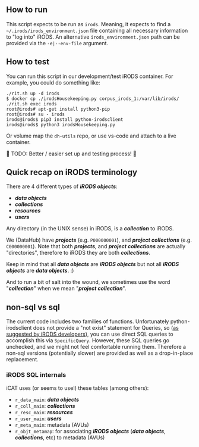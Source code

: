 ## How to run

This script expects to be run as `irods`. Meaning, it expects to find a
`~/.irods/irods_environment.json` file containing all necessary information to
"log into" iRODS. An alternative `irods_environment.json` path can be provided
via the `-e|--env-file` argument.

## How to test

You can run this script in our development/test iRODS container. For example,
you could do something like:
```
./rit.sh up -d irods
$ docker cp ./irodsHousekeeping.py corpus_irods_1:/var/lib/irods/
./rit.sh exec irods
root@irods# apt-get install python3-pip
root@irods# su - irods
irods@irods$ pip3 install python-irodsclient
irods@irods$ python3 irodsHousekeeping.py
```

Or volume map the `dh-utils` repo, or use vs-code and attach to a live container.

:construction: TODO: Better / easier set up and testing process! :construction:


## Quick recap on iRODS terminology

There are 4 different types of **_iRODS objects_**:
* **_data objects_**
* **_collections_**
* **_resources_**
* **_users_**

Any directory (in the UNIX sense) in iRODS, is a **_collection_** to iRODS.

We (DataHub) have **_projects_** (e.g. `P000000001`), and **_project collections_**
(e.g. `C000000001`). Note that both **_projects_**, and **_project collections_** are
actually "directories", therefore to iRODS they are both **_collections_**.

Keep in mind that all **_data objects_** are **_iRODS objects_** but not all **_iRODS
objects_** are **_data objects_**. :)

And to run a bit of salt into the wound, we sometimes use the word
"**_collection_**" when we mean "**_project collection_**".



## non-sql vs sql

The current code includes two families of functions. Unfortunately
python-irodsclient does not provide a "not exist" statement for Queries, so ([as
suggested by iRODS developers](https://github.com/irods/irods/issues/2437)), you
can use direct SQL queries to accomplish this via `SpecificQuery`.
However, these SQL queries go unchecked, and we might not feel comfortable
running them. Therefore a non-sql versions (potentially slower) are provided as
well as a drop-in-place replacement.

### iRODS SQL internals

iCAT uses (or seems to use!) these tables (among others):
* `r_data_main`: **_data objects_**
* `r_coll_main`: **_collections_**
* `r_resc_main`: **_resources_**
* `r_user_main`: **_users_**
* `r_meta_main`: metadata (AVUs)
* `r_objt_metamap`: for associating **_iRODS objects_** (**_data objects_**, **_collections_**, etc) to metadata (AVUs)
